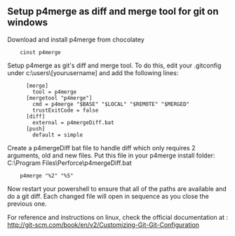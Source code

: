Setup p4merge as diff and merge tool for git on windows
---------------------------------------

Download and install p4merge from chocolatey

        cinst p4merge

Setup p4merge as git's diff and merge tool. To do this, edit your .gitconfig under c:\users\\[yourusername] and add the following lines:

          [merge]
            tool = p4merge
          [mergetool "p4merge"]
            cmd = p4merge "$BASE" "$LOCAL" "$REMOTE" "$MERGED"
            trustExitCode = false
          [diff]
            external = p4mergeDiff.bat
          [push]
          	default = simple

Create a p4mergeDiff bat file to handle diff which only requires 2 arguments, old and new files. Put this file in your p4merge install folder: C:\Program Files\Perforce\p4mergeDiff.bat

        p4merge "%2" "%5"
  
Now restart your powershell to ensure that all of the paths are available and do a git diff. Each changed file will open in sequence as you close the previous one.

For reference and instructions on linux, check the official documentation at : http://git-scm.com/book/en/v2/Customizing-Git-Git-Configuration